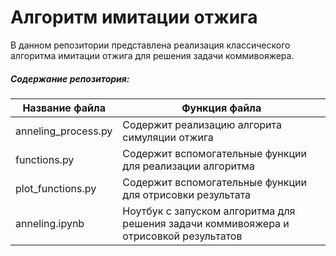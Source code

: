 # Алгоритм имитации отжига

В данном репозитории представлена реализация классического алгоритма имитации отжига для решения задачи коммивояжера.

##### Содержание репозитория:
Название файла          |    Функция файла
------------------------|-----------------------------------------------------------------------------------------
anneling_process.py     |    Cодержит реализацию алгорита симуляции отжига
functions.py            |    Содержит вспомогательные функции для реализации алгоритма
plot_functions.py       |    Содержит вспомогательные функции для отрисовки результата
anneling.ipynb          |    Ноутбук с запуском алгоритма для решения задачи коммивояжера и отрисовкой результатов
